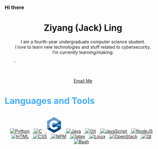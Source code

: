 ### Hi there 

<h1 align="center"> Ziyang (Jack) Ling </h1>

<p align="center">
    I am a fourth-year undergraduate computer science student. 
<br>
    I love to learn new technologies and stuff related to cybersecurity.
<br>
    I’m currently learning/making:
    
        -  
   
<br>

<div align="center">

[Email Me](mailto:jacklingzy@gmail.com)
</div>

</p>

<h1 style="color: #44AEFB"> Languages and Tools</h1>
<br>   
<!-- Icons Resources -->
<!-- https://devicon.dev/ -->
<!-- https://cdn.jsdelivr.net/npm/simple-icons@v3/icons/ -->
<div align="center">
  <a href="https://www.python.org/" target="_blank" rel="noreferrer">
      <img  alt="Python" height="50px" style="padding-right:10px;" src="https://cdn.jsdelivr.net/gh/devicons/devicon/icons/python/python-original.svg"/>
  </a>
  <a href="https://www.cprogramming.com/" target="_blank" rel="noreferrer">
      <img  alt="C" height="50px" style="padding-right:10px;" src="https://cdn.jsdelivr.net/gh/devicons/devicon/icons/c/c-original.svg"/>
  </a>
  <a href="https://cplusplus.com/" target="_blank" rel="noreferrer">
      <img  alt="C++" height="50px" style="padding-right:10px;" src="https://raw.githubusercontent.com/devicons/devicon/master/icons/cplusplus/cplusplus-original.svg"/>
  </a>
    <a href="https://www.java.com/en/" target="_blank" rel="noreferrer">
      <img  alt="Java" height="50px" style="padding-right:10px;" src="https://cdn.jsdelivr.net/gh/devicons/devicon/icons/java/java-original.svg"/>
  </a>    
  <a href="https://git-scm.com/" target="_blank" rel="noreferrer">
      <img  alt="Git" height="50px" style="padding-right:10px;" src="https://cdn.jsdelivr.net/gh/devicons/devicon/icons/git/git-original.svg"/>
  </a>
  <a href="https://developer.mozilla.org/en-US/docs/Web/JavaScript" target="_blank" rel="noreferrer">
      <img  alt="JavaScript" height="50px" style="padding-right:10px;" src="https://cdn.jsdelivr.net/gh/devicons/devicon/icons/javascript/javascript-plain.svg"/>
  </a>
  <a href="https://nodejs.org/en/" target="_blank" rel="noreferrer">
      <img  alt="NodeJS" height="50px" style="padding-right:10px;" src="https://cdn.jsdelivr.net/gh/devicons/devicon/icons/nodejs/nodejs-original.svg"/>
  </a>
  <a href="https://developer.mozilla.org/en-US/docs/Web/HTML" target="_blank" rel="noreferrer">
      <img  alt="HTML" height="50px" style="padding-right:10px;" src="https://cdn.jsdelivr.net/gh/devicons/devicon/icons/html5/html5-original.svg"/>
  </a>
  <a href="https://developer.mozilla.org/en-US/docs/Web/CSS" target="_blank" rel="noreferrer">
      <img  alt="CSS" height="50px" style="padding-right:10px;" src="https://cdn.jsdelivr.net/gh/devicons/devicon/icons/css3/css3-original.svg"/>
  </a>
  <a href="https://www.npmjs.com/" target="_blank" rel="noreferrer">
      <img  alt="NPM" height="50px" style="padding-right:10px;" src="https://cdn.jsdelivr.net/gh/devicons/devicon/icons/npm/npm-original-wordmark.svg"/>
  </a>
  <a href="https://www.latex-project.org" target="_blank" rel="noreferrer">
      <img  alt="latex" height="50px" style="padding-right:10px;" src="https://cdn.jsdelivr.net/gh/devicons/devicon@latest/icons/latex/latex-original.svg"/>
  </a>
  <a href="https://www.linux.org" target="_blank" rel="noreferrer">
      <img  alt="Linux" height="50px" style="padding-right:10px;" src="https://cdn.jsdelivr.net/gh/devicons/devicon@latest/icons/linux/linux-original.svg"/>
  </a>
  <a href="https://www.openstack.org" target="_blank" rel="noreferrer">
      <img  alt="OpenStack" height="50px" style="padding-right:10px;" src="https://cdn.jsdelivr.net/gh/devicons/devicon@latest/icons/openstack/openstack-original.svg"/>
  </a>
  <a href="https://www.qt.io" target="_blank" rel="noreferrer">
      <img  alt="Qt" height="50px" style="padding-right:10px;" src="https://cdn.jsdelivr.net/gh/devicons/devicon@latest/icons/qt/qt-original.svg"/>
  </a>
  <a href="https://www.gnu.org/software/bash/" target="_blank" rel="noreferrer">
      <img  alt="Bash" height="50px" style="padding-right:10px;" src="https://cdn.jsdelivr.net/gh/devicons/devicon@latest/icons/bash/bash-original.svg"/>
  </a>
</div>
<br>
<br>


<!--- 
**JLdiablol/JLdiablol** is a ✨ _special_ ✨ repository because its `README.md` (this file) appears on your GitHub profile.

Here are some ideas to get you started:

- 🔭 I’m currently working on ...
- 🌱 I’m currently learning ...
- 👯 I’m looking to collaborate on ...
- 🤔 I’m looking for help with ...
- 💬 Ask me about ...
- 📫 How to reach me: ...
- 😄 Pronouns: ...
- ⚡ Fun fact: ...
-->
